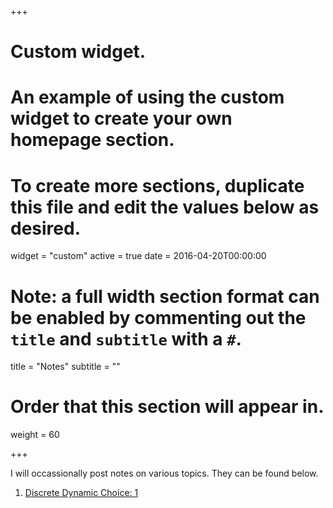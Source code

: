 +++
# Custom widget.
# An example of using the custom widget to create your own homepage section.
# To create more sections, duplicate this file and edit the values below as desired.
widget = "custom"
active = true
date = 2016-04-20T00:00:00

# Note: a full width section format can be enabled by commenting out the `title` and `subtitle` with a `#`.
title = "Notes"
subtitle = ""

# Order that this section will appear in.
weight = 60

+++


I will occassionally post notes on various topics. They can be found below. 

1. [Discrete Dynamic Choice: 1](notes/set_one.html)

